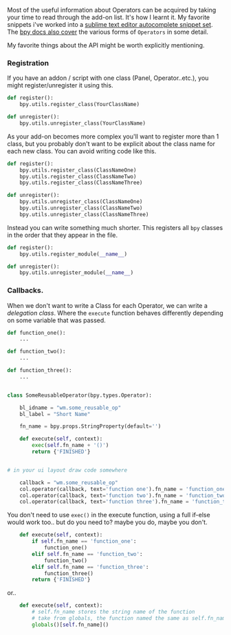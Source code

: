 Most of the useful information about Operators can be acquired by taking your time to read through the add-on list. It's how I learnt it. My favorite snippets i've worked into a [sublime text editor autocomplete snippet set](https://github.com/zeffii/BlenderSublimeSnippets). The [bpy docs also cover](http://www.blender.org/api/blender_python_api_current/info_quickstart.html?highlight=operator) the various forms of `Operators` in some detail.  
  
My favorite things about the API might be worth explicitly mentioning. 

### Registration

If you have an addon / script with one class (Panel, Operator..etc.), you might register/unregister it using this. 
```python
def register():
    bpy.utils.register_class(YourClassName)

def unregister():
    bpy.utils.unregister_class(YourClassName)
```

As your add-on becomes more complex you'll want to register more than 1 class, but you probably don't want to be explicit about the class name for each new class. You can avoid writing code like this.

```python
def register():
    bpy.utils.register_class(ClassNameOne)
    bpy.utils.register_class(ClassNameTwo)
    bpy.utils.register_class(ClassNameThree)

def unregister():
    bpy.utils.unregister_class(ClassNameOne)
    bpy.utils.unregister_class(ClassNameTwo)
    bpy.utils.unregister_class(ClassNameThree)

```

Instead you can write something much shorter. This registers all `bpy` classes in the order that they appear in the file.

```python
def register():
    bpy.utils.register_module(__name__)

def unregister():
    bpy.utils.unregister_module(__name__)
```

### Callbacks.

When we don't want to write a Class for each Operator, we can write a _delegation class_. Where the `execute` function behaves differently depending on some variable that was passed. 

```python
def function_one():
	...

def function_two():
	...

def function_three():
	...


class SomeReusableOperator(bpy.types.Operator):

    bl_idname = "wm.some_reusable_op"
    bl_label = "Short Name"

    fn_name = bpy.props.StringProperty(default='')

    def execute(self, context):
        exec(self.fn_name + '()')
        return {'FINISHED'}


# in your ui layout draw code somewhere

    callback = "wm.some_reusable_op"
    col.operator(callback, text='function one').fn_name = 'function_one'
    col.operator(callback, text='function two').fn_name = 'function_two'
    col.operator(callback, text='function three').fn_name = 'function_three'

```
You don't need to use `exec()` in the execute function, using a full if-else would work too.. but do you need to? maybe you do, maybe you don't.

```python
    def execute(self, context):
        if self.fn_name == 'function_one':
            function_one()
        elif self.fn_name == 'function_two':
            function_two()
        elif self.fn_name == 'function_three':
            function_three()
        return {'FINISHED'}
```
or..
```python
    def execute(self, context):
        # self.fn_name stores the string name of the function
        # take from globals, the function named the same as self.fn_name
        globals()[self.fn_name]()
```